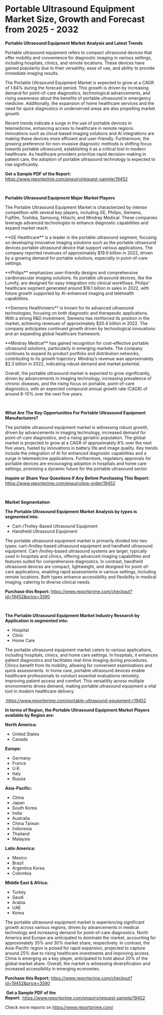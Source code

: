 <p><h1>Portable Ultrasound Equipment Market Size, Growth and Forecast from 2025 - 2032</h1></p><p><strong>Portable Ultrasound Equipment Market Analysis and Latest Trends</strong></p>
<p><p>Portable ultrasound equipment refers to compact ultrasound devices that offer mobility and convenience for diagnostic imaging in various settings, including hospitals, clinics, and remote locations. These devices have gained popularity due to their versatility, ease of use, and ability to provide immediate imaging results. </p><p>The Portable Ultrasound Equipment Market is expected to grow at a CAGR of 1.84% during the forecast period. This growth is driven by increasing demand for point-of-care diagnostics, technological advancements, and rising awareness about the benefits of portable ultrasound in emergency medicine. Additionally, the expansion of home healthcare services and the need for quick diagnostics in underserved areas are also propelling market growth.</p><p>Recent trends indicate a surge in the use of portable devices in telemedicine, enhancing access to healthcare in remote regions. Innovations such as cloud-based imaging solutions and AI integrations are making these devices more efficient and user-friendly. Furthermore, the growing preference for non-invasive diagnostic methods is shifting focus towards portable ultrasound, establishing it as a critical tool in modern healthcare. As healthcare providers prioritize rapid decision-making in patient care, the adoption of portable ultrasound technology is expected to rise significantly.</p></p>
<p><strong>Get a Sample PDF of the Report:&nbsp;</strong> <a href="https://www.reportprime.com/enquiry/request-sample/19452?utm_campaign=3217&utm_medium=2&utm_source=Github&utm_content=ia&utm_term=19032025&utm_id=portable-ultrasound-equipment">https://www.reportprime.com/enquiry/request-sample/19452</a></p>
<p>&nbsp;</p>
<p><strong>Portable Ultrasound Equipment Major Market Players</strong></p>
<p><p>The Portable Ultrasound Equipment Market is characterized by intense competition with several key players, including GE, Philips, Siemens, Fujifilm, Toshiba, Samsung, Hitachi, and Mindray Medical. These companies leverage advanced technologies to enhance diagnostic capabilities and expand market reach.</p><p>**GE Healthcare** is a leader in the portable ultrasound segment, focusing on developing innovative imaging solutions such as the portable ultrasound devices portable ultrasound device that support various applications. The company reported revenues of approximately $19.9 billion in 2022, driven by a growing demand for portable solutions, especially in point-of-care settings.</p><p>**Philips** emphasizes user-friendly designs and comprehensive cardiovascular imaging solutions. Its portable ultrasound devices, like the Lumify, are designed for easy integration into clinical workflows. Philips' healthcare segment generated around $18.1 billion in sales in 2022, with future growth supported by AI-enhanced imaging and telehealth capabilities.</p><p>**Siemens Healthineers** is known for its advanced ultrasound technologies, focusing on both diagnostic and therapeutic applications. With a strong R&D investment, Siemens has reinforced its position in the market, achieving revenues of approximately $20.4 billion in 2022. The company anticipates continued growth driven by technological innovations and an expanding global healthcare framework.</p><p>**Mindray Medical** has gained recognition for cost-effective portable ultrasound solutions, particularly in emerging markets. The company continues to expand its product portfolio and distribution networks, contributing to its growth trajectory. Mindray’s revenue was approximately $2.3 billion in 2022, indicating robust demand and market potential.</p><p>Overall, the portable ultrasound market is expected to grow significantly, driven by advancements in imaging technology, increasing prevalence of chronic diseases, and the rising focus on portable, point-of-care diagnostics, with an expected compound annual growth rate (CAGR) of around 8-10% over the next five years.</p></p>
<p>&nbsp;</p>
<p><strong>What Are The Key Opportunities For Portable Ultrasound Equipment Manufacturers?</strong></p>
<p><p>The portable ultrasound equipment market is witnessing robust growth, driven by advancements in imaging technology, increased demand for point-of-care diagnostics, and a rising geriatric population. The global market is projected to grow at a CAGR of approximately 8% over the next five years, fueled by innovations in battery life and image quality. Key trends include the integration of AI for enhanced diagnostic capabilities and a surge in telemedicine applications. Furthermore, regulatory approvals for portable devices are encouraging adoption in hospitals and home care settings, promising a dynamic future for the portable ultrasound sector.</p></p>
<p><strong>Inquire or Share Your Questions If Any Before Purchasing This Report:</strong> <a href="https://www.reportprime.com/enquiry/pre-order/19452?utm_campaign=3217&utm_medium=2&utm_source=Github&utm_content=ia&utm_term=19032025&utm_id=portable-ultrasound-equipment">https://www.reportprime.com/enquiry/pre-order/19452</a></p>
<p>&nbsp;</p>
<p><strong>Market Segmentation</strong></p>
<p><strong>The Portable Ultrasound Equipment Market Analysis by types is segmented into:</strong></p>
<p><ul><li>Cart-/Trolley-Based Ultrasound Equipment</li><li>Handheld Ultrasound Equipment</li></ul></p>
<p><p>The portable ultrasound equipment market is primarily divided into two types: cart-/trolley-based ultrasound equipment and handheld ultrasound equipment. Cart-/trolley-based ultrasound systems are larger, typically used in hospitals and clinics, offering advanced imaging capabilities and features suited for comprehensive diagnostics. In contrast, handheld ultrasound devices are compact, lightweight, and designed for point-of-care applications, enabling rapid assessments in various settings, including remote locations. Both types enhance accessibility and flexibility in medical imaging, catering to diverse clinical needs.</p></p>
<p><strong>Purchase this Report:&nbsp;</strong><a href="https://www.reportprime.com/checkout?id=19452&price=3590&utm_campaign=3217&utm_medium=2&utm_source=Github&utm_content=ia&utm_term=19032025&utm_id=portable-ultrasound-equipment">https://www.reportprime.com/checkout?id=19452&price=3590</a></p>
<p>&nbsp;</p>
<p><strong>The Portable Ultrasound Equipment Market Industry Research by Application is segmented into:</strong></p>
<p><ul><li>Hospital</li><li>Clinic</li><li>Home Care</li></ul></p>
<p><p>The portable ultrasound equipment market caters to various applications, including hospitals, clinics, and home care settings. In hospitals, it enhances patient diagnostics and facilitates real-time imaging during procedures. Clinics benefit from its mobility, allowing for convenient examinations and quick assessments. In home care, portable ultrasound devices enable healthcare professionals to conduct essential evaluations remotely, improving patient access and comfort. This versatility across multiple environments drives demand, making portable ultrasound equipment a vital tool in modern healthcare delivery.</p></p>
<p><a href="https://www.reportprime.com/portable-ultrasound-equipment-r19452?utm_campaign=3217&utm_medium=2&utm_source=Github&utm_content=ia&utm_term=19032025&utm_id=portable-ultrasound-equipment">&nbsp;https://www.reportprime.com/portable-ultrasound-equipment-r19452</a></p>
<p><strong>In terms of Region, the Portable Ultrasound Equipment Market Players available by Region are:</strong></p>
<p>
    <p> <strong> North America: </strong>
        <ul>
            <li>United States</li>
            <li>Canada</li>
        </ul>
        </p> 
    <p> <strong> Europe: </strong>
        <ul>
            <li>Germany</li>
            <li>France</li>
            <li>U.K.</li>
            <li>Italy</li>
            <li>Russia</li>
        </ul>
        </p> 
    <p> <strong> Asia-Pacific: </strong>
        <ul>
            <li>China</li>
            <li>Japan</li>
            <li>South Korea</li>
            <li>India</li>
            <li>Australia</li>
            <li>China Taiwan</li>
            <li>Indonesia</li>
            <li>Thailand</li>
            <li>Malaysia</li>
        </ul>
        </p> 
    <p> <strong> Latin America: </strong>
        <ul>
            <li>Mexico</li>
            <li>Brazil</li>
            <li>Argentina Korea</li>
            <li>Colombia</li>
        </ul>
        </p> 
    <p> <strong> Middle East & Africa: </strong>
        <ul>
            <li>Turkey</li>
            <li>Saudi</li>
            <li>Arabia</li>
            <li>UAE</li>
            <li>Korea</li>
        </ul>
    </p>
    </p>
<p><p>The portable ultrasound equipment market is experiencing significant growth across various regions, driven by advancements in medical technology and increasing demand for point-of-care diagnostics. North America and Europe are anticipated to dominate the market, accounting for approximately 35% and 30% market share, respectively. In contrast, the Asia-Pacific region is poised for rapid expansion, projected to capture around 25% due to rising healthcare investments and improving access. China is emerging as a key player, anticipated to hold about 20% of the global market share. Overall, the market is witnessing diversification and increased accessibility in emerging economies.</p></p>
<p><strong>Purchase this Report: </strong><a href="https://www.reportprime.com/checkout?id=19452&price=3590&utm_campaign=3217&utm_medium=2&utm_source=Github&utm_content=ia&utm_term=19032025&utm_id=portable-ultrasound-equipment">https://www.reportprime.com/checkout?id=19452&price=3590</a></p>
<p>&nbsp;<strong>Get a Sample PDF of the Report:&nbsp;&nbsp;</strong><a href="https://www.reportprime.com/enquiry/request-sample/19452?utm_campaign=3217&utm_medium=2&utm_source=Github&utm_content=ia&utm_term=19032025&utm_id=portable-ultrasound-equipment">https://www.reportprime.com/enquiry/request-sample/19452</a></p>
<p><strong></strong></p>
<p>Check more reports on <a href="https://www.reportprime.com/?utm_campaign=3217&utm_medium=2&utm_source=Github&utm_content=ia&utm_term=19032025&utm_id=portable-ultrasound-equipment">https://www.reportprime.com/</a></p>